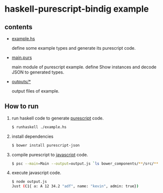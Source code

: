 haskell-purescript-bindig example
===

contents
---

* [example.hs](./example.hs)

    define some example types and generate its purescript code.

* [main.purs](./main.purs)

    main module of purescript example.
    define Show instances and decode JSON to generated types.

* [outputs/\*](./outputs)

    output files of example.

How to run
---

1. run haskell code to generate [purescript](./outputs/foreign.purs) code.

    ```.sh
    $ runhaskell ./example.hs
    ```

2. install dependencies

    ```.sh
    $ bower install purescript-json
    ```

3. compile purescript to [javascript](./outputs/output.js) code.

    ```.sh
    $ psc --main=Main --output=output.js `ls bower_components/**/src/**/*.purs` foreign.purs main.purs
    ```

4. execute javascript code.

    ```.sh
    $ node output.js
    Just (C1{ a: A 12 34.2 "adf", name: "kevin", admin: true})
    ```
